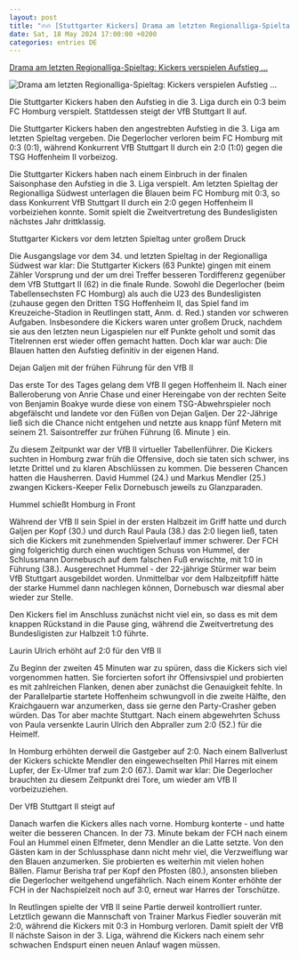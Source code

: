 ```yaml
---
layout: post
title: "🔥🔥 [Stuttgarter Kickers] Drama am letzten Regionalliga-Spieltag: Kickers verspielen Aufstieg ..."
date: Sat, 18 May 2024 17:00:00 +0200
categories: entries DE
---
```

[Drama am letzten Regionalliga-Spieltag: Kickers verspielen Aufstieg ...](https://www.swr.de/sport/fussball/regionalliga/aufstiegsrennen-stuttgarter-kickers-vfb-stuttgart-100.html)

![Drama am letzten Regionalliga-Spieltag: Kickers verspielen Aufstieg ...](https://www.swr.de/sport/fussball/regionalliga/1716036849121%2Cstuttgarter-kickers-108~_v-16x9@2dL_-6c42aff4e68b43c7868c3240d3ebfa29867457da.jpg)

Die Stuttgarter Kickers haben den Aufstieg in die 3. Liga durch ein 0:3 beim FC Homburg verspielt. Stattdessen steigt der VfB Stuttgart II auf.

Die Stuttgarter Kickers haben den angestrebten Aufstieg in die 3. Liga am letzten Spieltag vergeben. Die Degerlocher verloren beim FC Homburg mit 0:3 (0:1), während Konkurrent VfB Stuttgart II durch ein 2:0 (1:0) gegen die TSG Hoffenheim II vorbeizog.

Die Stuttgarter Kickers haben nach einem Einbruch in der finalen Saisonphase den Aufstieg in die 3. Liga verspielt. Am letzten Spieltag der Regionalliga Südwest unterlagen die Blauen beim FC Homburg mit 0:3, so dass Konkurrent VfB Stuttgart II durch ein 2:0 gegen Hoffenheim II vorbeiziehen konnte. Somit spielt die Zweitvertretung des Bundesligisten nächstes Jahr drittklassig.

Stuttgarter Kickers vor dem letzten Spieltag unter großem Druck

Die Ausgangslage vor dem 34. und letzten Spieltag in der Regionalliga Südwest war klar: Die Stuttgarter Kickers (63 Punkte) gingen mit einem Zähler Vorsprung und der um drei Treffer besseren Tordifferenz gegenüber dem VfB Stuttgart II (62) in die finale Runde. Sowohl die Degerlocher (beim Tabellensechsten FC Homburg) als auch die U23 des Bundesligisten (zuhause gegen den Dritten TSG Hoffenheim II, das Spiel fand im Kreuzeiche-Stadion in Reutlingen statt, Anm. d. Red.) standen vor schweren Aufgaben. Insbesondere die Kickers waren unter großem Druck, nachdem sie aus den letzten neun Ligaspielen nur elf Punkte geholt und somit das Titelrennen erst wieder offen gemacht hatten. Doch klar war auch: Die Blauen hatten den Aufstieg definitiv in der eigenen Hand.

Dejan Galjen mit der frühen Führung für den VfB II

Das erste Tor des Tages gelang dem VfB II gegen Hoffenheim II. Nach einer Balleroberung von Anrie Chase und einer Hereingabe von der rechten Seite von Benjamin Boakye wurde diese von einem TSG-Abwehrspieler noch abgefälscht und landete vor den Füßen von Dejan Galjen. Der 22-Jährige ließ sich die Chance nicht entgehen und netzte aus knapp fünf Metern mit seinem 21. Saisontreffer zur frühen Führung (6. Minute ) ein.

Zu diesem Zeitpunkt war der VfB II virtueller Tabellenführer. Die Kickers suchten in Homburg zwar früh die Offensive, doch sie taten sich schwer, ins letzte Drittel und zu klaren Abschlüssen zu kommen. Die besseren Chancen hatten die Hausherren. David Hummel (24.) und Markus Mendler (25.) zwangen Kickers-Keeper Felix Dornebusch jeweils zu Glanzparaden.

Hummel schießt Homburg in Front

Während der VfB II sein Spiel in der ersten Halbzeit im Griff hatte und durch Galjen per Kopf (30.) und durch Raul Paula (38.) das 2:0 liegen ließ, taten sich die Kickers mit zunehmenden Spielverlauf immer schwerer. Der FCH ging folgerichtig durch einen wuchtigen Schuss von Hummel, der Schlussmann Dornebusch auf dem falschen Fuß erwischte, mit 1:0 in Führung (38.). Ausgerechnet Hummel - der 22-jährige Stürmer war beim VfB Stuttgart ausgebildet worden. Unmittelbar vor dem Halbzeitpfiff hätte der starke Hummel dann nachlegen können, Dornebusch war diesmal aber wieder zur Stelle.

Den Kickers fiel im Anschluss zunächst nicht viel ein, so dass es mit dem knappen Rückstand in die Pause ging, während die Zweitvertretung des Bundesligisten zur Halbzeit 1:0 führte.

Laurin Ulrich erhöht auf 2:0 für den VfB II

Zu Beginn der zweiten 45 Minuten war zu spüren, dass die Kickers sich viel vorgenommen hatten. Sie forcierten sofort ihr Offensivspiel und probierten es mit zahlreichen Flanken, denen aber zunächst die Genauigkeit fehlte. In der Parallelpartie startete Hoffenheim schwungvoll in die zweite Hälfte, den Kraichgauern war anzumerken, dass sie gerne den Party-Crasher geben würden. Das Tor aber machte Stuttgart. Nach einem abgewehrten Schuss von Paula versenkte Laurin Ulrich den Abpraller zum 2:0 (52.) für die Heimelf.

In Homburg erhöhten derweil die Gastgeber auf 2:0. Nach einem Ballverlust der Kickers schickte Mendler den eingewechselten Phil Harres mit einem Lupfer, der Ex-Ulmer traf zum 2:0 (67.). Damit war klar: Die Degerlocher brauchten zu diesem Zeitpunkt drei Tore, um wieder am VfB II vorbeizuziehen.

Der VfB Stuttgart II steigt auf

Danach warfen die Kickers alles nach vorne. Homburg konterte - und hatte weiter die besseren Chancen. In der 73. Minute bekam der FCH nach einem Foul an Hummel einen Elfmeter, denn Mendler an die Latte setzte. Von den Gästen kam in der Schlussphase dann nicht mehr viel, die Verzweiflung war den Blauen anzumerken. Sie probierten es weiterhin mit vielen hohen Bällen. Flamur Berisha traf per Kopf den Pfosten (80.), ansonsten blieben die Degerlocher weitgehend ungefährlich. Nach einem Konter erhöhte der FCH in der Nachspielzeit noch auf 3:0, erneut war Harres der Torschütze.

In Reutlingen spielte der VfB II seine Partie derweil kontrolliert runter. Letztlich gewann die Mannschaft von Trainer Markus Fiedler souverän mit 2:0, während die Kickers mit 0:3 in Homburg verloren. Damit spielt der VfB II nächste Saison in der 3. Liga, während die Kickers nach einem sehr schwachen Endspurt einen neuen Anlauf wagen müssen.

